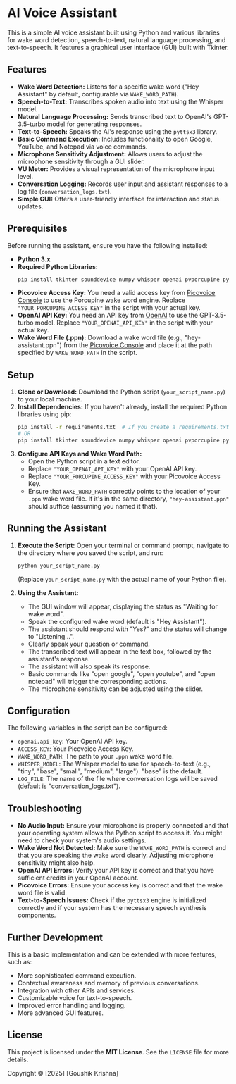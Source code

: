 # AI Voice Assistant

This is a simple AI voice assistant built using Python and various libraries for wake word detection, speech-to-text, natural language processing, and text-to-speech. It features a graphical user interface (GUI) built with Tkinter.

## Features

* **Wake Word Detection:** Listens for a specific wake word ("Hey Assistant" by default, configurable via `WAKE_WORD_PATH`).
* **Speech-to-Text:** Transcribes spoken audio into text using the Whisper model.
* **Natural Language Processing:** Sends transcribed text to OpenAI's GPT-3.5-turbo model for generating responses.
* **Text-to-Speech:** Speaks the AI's response using the `pyttsx3` library.
* **Basic Command Execution:** Includes functionality to open Google, YouTube, and Notepad via voice commands.
* **Microphone Sensitivity Adjustment:** Allows users to adjust the microphone sensitivity through a GUI slider.
* **VU Meter:** Provides a visual representation of the microphone input level.
* **Conversation Logging:** Records user input and assistant responses to a log file (`conversation_logs.txt`).
* **Simple GUI:** Offers a user-friendly interface for interaction and status updates.

## Prerequisites

Before running the assistant, ensure you have the following installed:

* **Python 3.x**
* **Required Python Libraries:**
    ```bash
    pip install tkinter sounddevice numpy whisper openai pvporcupine pyttsx3 scipy webbrowser
    ```
* **Picovoice Access Key:** You need a valid access key from [Picovoice Console](https://console.picovoice.ai/) to use the Porcupine wake word engine. Replace `"YOUR_PORCUPINE_ACCESS_KEY"` in the script with your actual key.
* **OpenAI API Key:** You need an API key from [OpenAI](https://openai.com/api/) to use the GPT-3.5-turbo model. Replace `"YOUR_OPENAI_API_KEY"` in the script with your actual key.
* **Wake Word File (.ppn):** Download a wake word file (e.g., "hey-assistant.ppn") from the [Picovoice Console](https://console.picovoice.ai/) and place it at the path specified by `WAKE_WORD_PATH` in the script.

## Setup

1.  **Clone or Download:** Download the Python script (`your_script_name.py`) to your local machine.
2.  **Install Dependencies:** If you haven't already, install the required Python libraries using pip:
    ```bash
    pip install -r requirements.txt  # If you create a requirements.txt file
    # OR
    pip install tkinter sounddevice numpy whisper openai pvporcupine pyttsx3 scipy webbrowser
    ```
3.  **Configure API Keys and Wake Word Path:**
    * Open the Python script in a text editor.
    * Replace `"YOUR_OPENAI_API_KEY"` with your OpenAI API key.
    * Replace `"YOUR_PORCUPINE_ACCESS_KEY"` with your Picovoice Access Key.
    * Ensure that `WAKE_WORD_PATH` correctly points to the location of your `.ppn` wake word file. If it's in the same directory, `"hey-assistant.ppn"` should suffice (assuming you named it that).

## Running the Assistant

1.  **Execute the Script:** Open your terminal or command prompt, navigate to the directory where you saved the script, and run:
    ```bash
    python your_script_name.py
    ```
    (Replace `your_script_name.py` with the actual name of your Python file).

2.  **Using the Assistant:**
    * The GUI window will appear, displaying the status as "Waiting for wake word".
    * Speak the configured wake word (default is "Hey Assistant").
    * The assistant should respond with "Yes?" and the status will change to "Listening...".
    * Clearly speak your question or command.
    * The transcribed text will appear in the text box, followed by the assistant's response.
    * The assistant will also speak its response.
    * Basic commands like "open google", "open youtube", and "open notepad" will trigger the corresponding actions.
    * The microphone sensitivity can be adjusted using the slider.

## Configuration

The following variables in the script can be configured:

* `openai.api_key`: Your OpenAI API key.
* `ACCESS_KEY`: Your Picovoice Access Key.
* `WAKE_WORD_PATH`: The path to your `.ppn` wake word file.
* `WHISPER_MODEL`: The Whisper model to use for speech-to-text (e.g., "tiny", "base", "small", "medium", "large"). "base" is the default.
* `LOG_FILE`: The name of the file where conversation logs will be saved (default is "conversation_logs.txt").

## Troubleshooting

* **No Audio Input:** Ensure your microphone is properly connected and that your operating system allows the Python script to access it. You might need to check your system's audio settings.
* **Wake Word Not Detected:** Make sure the `WAKE_WORD_PATH` is correct and that you are speaking the wake word clearly. Adjusting microphone sensitivity might also help.
* **OpenAI API Errors:** Verify your API key is correct and that you have sufficient credits in your OpenAI account.
* **Picovoice Errors:** Ensure your access key is correct and that the wake word file is valid.
* **Text-to-Speech Issues:** Check if the `pyttsx3` engine is initialized correctly and if your system has the necessary speech synthesis components.

## Further Development

This is a basic implementation and can be extended with more features, such as:

* More sophisticated command execution.
* Contextual awareness and memory of previous conversations.
* Integration with other APIs and services.
* Customizable voice for text-to-speech.
* Improved error handling and logging.
* More advanced GUI features.

## License

This project is licensed under the **MIT License**. See the `LICENSE` file for more details.

Copyright © [2025] [Goushik Krishna]
